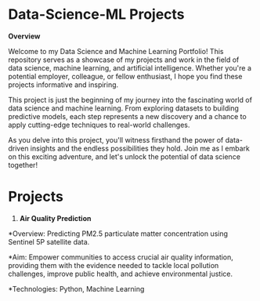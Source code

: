 # Data-Science-ML Projects
**Overview**

Welcome to my Data Science and Machine Learning Portfolio! This repository serves as a showcase of my projects and work in the field of data science, machine learning, and artificial intelligence. Whether you're a potential employer, colleague, or fellow enthusiast, I hope you find these projects informative and inspiring.

This project is just the beginning of my journey into the fascinating world of data science and machine learning. From exploring datasets to building predictive models, each step represents a new discovery and a chance to apply cutting-edge techniques to real-world challenges.

As you delve into this project, you'll witness firsthand the power of data-driven insights and the endless possibilities they hold. Join me as I embark on this exciting adventure, and let's unlock the potential of data science together!

# Projects
1. **Air Quality Prediction**

 *Overview: Predicting PM2.5 particulate matter concentration using Sentinel 5P satellite data.
 
 *Aim: Empower communities to access crucial air quality information, providing them with the evidence needed to tackle local pollution challenges, improve public health, 
 and achieve environmental justice.
 
 *Technologies: Python, Machine Learning
